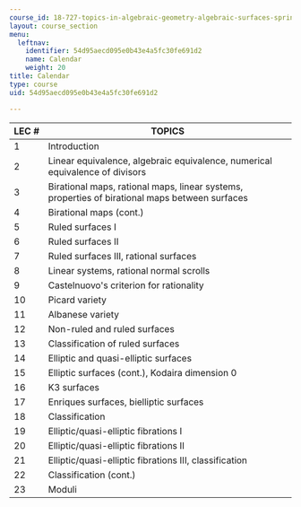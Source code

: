 ```yaml
---
course_id: 18-727-topics-in-algebraic-geometry-algebraic-surfaces-spring-2008
layout: course_section
menu:
  leftnav:
    identifier: 54d95aecd095e0b43e4a5fc30fe691d2
    name: Calendar
    weight: 20
title: Calendar
type: course
uid: 54d95aecd095e0b43e4a5fc30fe691d2

---
```


| LEC # | TOPICS |
| --- | --- |
| 1 | Introduction |
| 2 | Linear equivalence, algebraic equivalence, numerical equivalence of divisors |
| 3 | Birational maps, rational maps, linear systems, properties of birational maps between surfaces |
| 4 | Birational maps (cont.) |
| 5 | Ruled surfaces I |
| 6 | Ruled surfaces II |
| 7 | Ruled surfaces III, rational surfaces |
| 8 | Linear systems, rational normal scrolls |
| 9 | Castelnuovo's criterion for rationality |
| 10 | Picard variety |
| 11 | Albanese variety |
| 12 | Non-ruled and ruled surfaces |
| 13 | Classification of ruled surfaces |
| 14 | Elliptic and quasi-elliptic surfaces |
| 15 | Elliptic surfaces (cont.), Kodaira dimension 0 |
| 16 | K3 surfaces |
| 17 | Enriques surfaces, bielliptic surfaces |
| 18 | Classification |
| 19 | Elliptic/quasi-elliptic fibrations I |
| 20 | Elliptic/quasi-elliptic fibrations II |
| 21 | Elliptic/quasi-elliptic fibrations III, classification |
| 22 | Classification (cont.) |
| 23 | Moduli